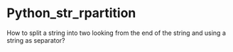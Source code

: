 Python_str_rpartition
=====================

How to split a string into two looking from the end of the string and using a string as separator?
